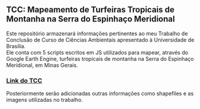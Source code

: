 ## TCC: Mapeamento de Turfeiras Tropicais de Montanha na Serra do Espinhaço Meridional
Este repositório armazenará informações pertinentes ao meu Trabalho de Conclusão de Curso de Ciências Ambientais apresentado à Universidade de Brasília.<br>
Ele conta com 5 scripts escritos em JS utilizados para mapear, através do Google Earth Engine, turfeiras tropicais de montanha na Serra do Espinhaço Meridional, em Minas Gerais.<br>

### [Link do TCC](https://bdm.unb.br/handle/10483/35902)

Posteriormente serão adicionadas outras informações como shapefiles e as imagens utilizadas no trabalho. 
